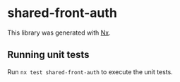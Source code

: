 # shared-front-auth

This library was generated with [Nx](https://nx.dev).

## Running unit tests

Run `nx test shared-front-auth` to execute the unit tests.
